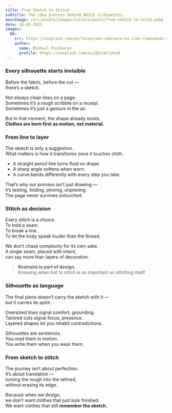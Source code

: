 ```yaml
---
title: From Sketch to Stitch
subtitle: The idea process behind ARCLO silhouettes.
mainImage: /src/assets/images/culture/posts/from-sketch-to-stich.webp
date: 10-03-2025
images:
  00:
    src: https://unsplash.com/es/fotos/una-camiseta-ha-sido-remendada-con-imperdibles-XT-zLcndVYk
    author:
      name: Mikhail Pushkarev
      profile: https://unsplash.com/es/@dismilated
---
```


### Every silhouette starts invisible

Before the fabric, before the cut —  
there’s a sketch.

Not always clean lines on a page.  
Sometimes it’s a rough scribble on a receipt.  
Sometimes it’s just a gesture in the air.

But in that moment, the shape already exists.  
**Clothes are born first as motion, not material.**

### From line to layer

The sketch is only a suggestion.  
What matters is how it transforms once it touches cloth.

- A straight pencil line turns fluid on drape.
- A sharp angle softens when worn.
- A curve bends differently with every step you take.

That’s why our process isn’t just drawing —  
it’s testing, folding, pinning, unpinning.  
The page never survives untouched.

### Stitch as decision

Every stitch is a choice.  
To hold a seam.  
To break a line.  
To let the body speak louder than the thread.

We don’t chase complexity for its own sake.  
A single seam, placed with intent,  
can say more than layers of decoration.

> **Restraint is part of design.**  
> Knowing when not to stitch is as important as stitching itself.

### Silhouette as language

The final piece doesn’t carry the sketch with it —  
but it carries its spirit.

Oversized lines signal comfort, grounding.  
Tailored cuts signal focus, presence.  
Layered shapes let you inhabit contradictions.

Silhouettes are sentences.  
You read them in motion.  
You write them when you wear them.

### From sketch to stitch

The journey isn’t about perfection.  
It’s about translation —  
turning the rough into the refined,  
without erasing its edge.

Because when we design,  
we don’t want clothes that just look finished.  
We want clothes that still **remember the sketch.**
